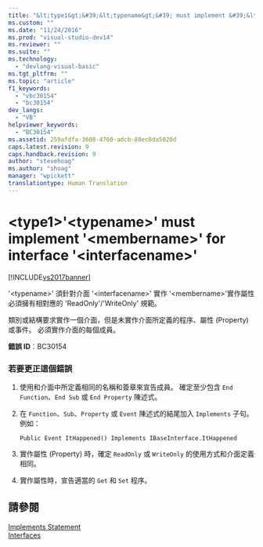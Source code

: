 ```yaml
---
title: "&lt;type1&gt;&#39;&lt;typename&gt;&#39; must implement &#39;&lt;membername&gt;&#39; for interface &#39;&lt;interfacename&gt;&#39; | Microsoft Docs"
ms.custom: ""
ms.date: "11/24/2016"
ms.prod: "visual-studio-dev14"
ms.reviewer: ""
ms.suite: ""
ms.technology: 
  - "devlang-visual-basic"
ms.tgt_pltfrm: ""
ms.topic: "article"
f1_keywords: 
  - "vbc30154"
  - "bc30154"
dev_langs: 
  - "VB"
helpviewer_keywords: 
  - "BC30154"
ms.assetid: 259afdfa-3608-4760-adcb-88ec0da5020d
caps.latest.revision: 9
caps.handback.revision: 9
author: "stevehoag"
ms.author: "shoag"
manager: "wpickett"
translationtype: Human Translation
---
```

# &lt;type1&gt;&#39;&lt;typename&gt;&#39; must implement &#39;&lt;membername&gt;&#39; for interface &#39;&lt;interfacename&gt;&#39;
[!INCLUDE[vs2017banner](../../../csharp/includes/vs2017banner.md)]

'\<typename\>' 須針對介面 '\<interfacename\>' 實作 '\<membername\>'實作屬性必須擁有相對應的 'ReadOnly'\/'WriteOnly' 規範。  
  
 類別或結構要求實作一個介面，但是未實作介面所定義的程序、屬性 \(Property\) 或事件。  必須實作介面的每個成員。  
  
 **錯誤 ID**︰BC30154  
  
### 若要更正這個錯誤  
  
1.  使用和介面中所定義相同的名稱和簽章來宣告成員。  確定至少包含 `End Function`、`End Sub` 或 `End Property` 陳述式。  
  
2.  在 `Function`、`Sub`、`Property` 或 `Event` 陳述式的結尾加入 `Implements` 子句。  例如：  
  
    ```  
    Public Event ItHappened() Implements IBaseInterface.ItHappened  
    ```  
  
3.  實作屬性 \(Property\) 時，確定 `ReadOnly` 或 `WriteOnly` 的使用方式和介面定義相同。  
  
4.  實作屬性時，宣告適當的 `Get` 和 `Set` 程序。  
  
## 請參閱  
 [Implements Statement](../../../visual-basic/language-reference/statements/implements-statement.md)   
 [Interfaces](../../../visual-basic/programming-guide/language-features/interfaces/index.md)